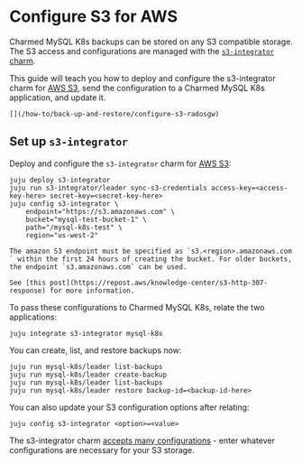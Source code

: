 # Configure S3 for AWS

Charmed MySQL K8s backups can be stored on any S3 compatible storage. The S3 access and configurations are managed with the [`s3-integrator` charm](https://charmhub.io/s3-integrator).

This guide will teach you how to deploy and configure the s3-integrator charm for [AWS S3](https://aws.amazon.com/s3/), send the configuration to a Charmed MySQL K8s application, and update it. 


```{seealso}
[](/how-to/back-up-and-restore/configure-s3-radosgw)
```

## Set up `s3-integrator`

Deploy and configure the `s3-integrator` charm for [AWS S3](https://aws.amazon.com/s3/):

```shell
juju deploy s3-integrator
juju run s3-integrator/leader sync-s3-credentials access-key=<access-key-here> secret-key=<secret-key-here>
juju config s3-integrator \
    endpoint="https://s3.amazonaws.com" \
    bucket="mysql-test-bucket-1" \
    path="/mysql-k8s-test" \
    region="us-west-2"
```

```{note} 
The amazon S3 endpoint must be specified as `s3.<region>.amazonaws.com ` within the first 24 hours of creating the bucket. For older buckets, the endpoint `s3.amazonaws.com` can be used.

See [this post](https://repost.aws/knowledge-center/s3-http-307-response) for more information. 
```

To pass these configurations to Charmed MySQL K8s, relate the two applications:

```shell
juju integrate s3-integrator mysql-k8s
```

You can create, list, and restore backups now:

```shell
juju run mysql-k8s/leader list-backups
juju run mysql-k8s/leader create-backup
juju run mysql-k8s/leader list-backups
juju run mysql-k8s/leader restore backup-id=<backup-id-here>
```

You can also update your S3 configuration options after relating:

```shell
juju config s3-integrator <option>=<value>
```

The s3-integrator charm [accepts many configurations](https://charmhub.io/s3-integrator/configure) - enter whatever configurations are necessary for your S3 storage.

